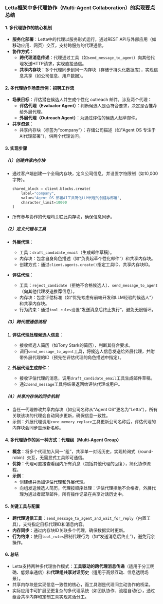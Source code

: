 ### Letta框架中多代理协作（Multi-Agent Collaboration）的实现要点总结

#### 1. 多代理协作的核心机制
- **服务化部署**：Letta中的代理以服务形式运行，通过REST API与外部应用（如移动应用、网页）交互，支持跨服务的代理通信。  
- **协作方式**：  
  - **跨代理消息传递**：代理通过工具（如`send_message_to_agent`）向其他代理发送HTTP请求，实现直接通信。  
  - **共享内存块**：多个代理同步到同一内存块（存储于持久化数据库），实现信息共享（如公司信息、用户数据）。  


#### 2. 多代理协作场景示例：招聘工作流
- **场景目标**：评估潜在候选人并生成个性化 outreach 邮件，涉及两个代理：  
  - **评估代理（Evaluator Agent）**：判断候选人是否符合要求，决定是否推荐给外展代理。  
  - **外展代理（Outreach Agent）**：为通过评估的候选人起草邮件。  
- **共享资源**：  
  - 共享内存块（标签为“company”）：存储公司描述（如“Agent OS 专注于AI代理部署”），供两个代理访问。  


#### 3. 实现步骤

##### （1）创建共享内存块
- 通过客户端创建一个全局内存块，定义公司信息，并设置字符限制（如10,000字符）。  
  ```python  
  shared_block = client.blocks.create(  
      label="company",  
      value="Agent OS 部署AI工具简化LLM代理的创建与部署",  
      character_limit=10000  
  )  
  ```  
- 所有参与协作的代理均关联此内存块，确保信息同步。  


##### （2）定义代理与工具
- **外展代理**：  
  - 工具：`draft_candidate_email`（生成邮件草稿）。  
  - 内存块：包含自身角色描述（如“负责起草个性化邮件”）和共享内存块。  
  - 创建方式：通过`client.agents.create()`指定工具ID、共享内存块ID。  

- **评估代理**：  
  - 工具：`reject_candidate`（拒绝不合格候选人）、`send_message_to_agent`（向其他代理发送推荐信息）。  
  - 内存块：包含评估标准（如“优先考虑有前端开发和LLM经验的候选人”）和共享内存块。  
  - 行为约束：通过`tool_rules`设置“发送消息后终止执行”，避免无限循环。  


##### （3）跨代理通信流程
1. **评估代理处理候选人信息**：  
   - 接收候选人简历（如Tony Stark的简历），判断其符合要求。  
   - 调用`send_message_to_agent`工具，将候选人信息发送给外展代理，并附带外展代理的ID（预先在评估代理的角色描述中指定）。  

2. **外展代理生成邮件**：  
   - 接收评估代理的消息，调用`draft_candidate_email`工具生成邮件草稿。  
   - 通过`send_message`工具将结果返回给评估代理或用户。  


##### （4）共享内存块的同步机制
- 当任一代理修改共享内存块（如公司名称从“Agent OS”更名为“Letta”），所有关联该块的代理会自动同步更新，确保信息一致性。  
- 示例：外展代理调用`core_memory_replace`工具更新公司名称后，评估代理的内存块会同步显示新名称。  


#### 4. 多代理协作的另一种方式：代理组（Multi-Agent Group）
- **概念**：将多个代理加入同一“组”，共享单一对话历史，实现轮询式（round-robin）交互，无需显式工具即可通信。  
- **优势**：代理可直接查看组内所有消息（包括其他代理的回复），简化协作流程。  
- **示例**：  
  - 创建组并添加评估代理和外展代理。  
  - 向组发送候选人简历，代理按顺序处理：评估代理拒绝不合格者，外展代理为通过者起草邮件，所有操作记录在共享对话历史中。  


#### 5. 关键工具与配置
- **跨代理通信工具**：`send_message_to_agent_and_wait_for_reply`（内置工具），支持指定目标代理ID和消息内容。  
- **内存同步**：通过内存块ID关联多个代理，确保数据实时更新。  
- **行为约束**：使用`tool_rules`限制代理行为（如“发送消息后终止”），避免冗余操作。  


#### 6. 总结
- Letta支持两种多代理协作模式：**工具驱动的跨代理消息传递**（适用于分工明确、低频率通信）和**代理组共享对话历史**（适用于高频互动、信息透明场景）。  
- 共享内存块是实现信息一致性的核心，而工具则是代理间主动协作的桥梁。  
- 实际应用中可扩展至更复杂的多代理系统（如团队协作、流程自动化），通过组合共享内存和定制工具实现灵活分工。
